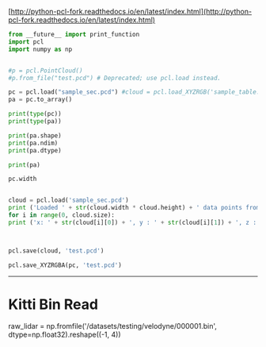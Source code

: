 [http://python-pcl-fork.readthedocs.io/en/latest/index.html](http://python-pcl-fork.readthedocs.io/en/latest/index.html)

```python
from __future__ import print_function
import pcl
import numpy as np


#p = pcl.PointCloud()
#p.from_file("test.pcd") # Deprecated; use pcl.load instead.

pc = pcl.load("sample_sec.pcd") #cloud = pcl.load_XYZRGB('sample_table.pcd')
pa = pc.to_array()

print(type(pc))
print(type(pa))

print(pa.shape)
print(pa.ndim)
print(pa.dtype)

print(pa)

pc.width


cloud = pcl.load('sample_sec.pcd')
print ('Loaded ' + str(cloud.width * cloud.height) + ' data points from test_pcd.pcd with the following fields: ')
for i in range(0, cloud.size):
print ('x: ' + str(cloud[i][0]) + ', y : ' + str(cloud[i][1]) + ', z : ' + str(cloud[i][2]))



pcl.save(cloud, 'test.pcd') 

pcl.save_XYZRGBA(pc, 'test.pcd')
```



---

# Kitti Bin Read 

raw_lidar = np.fromfile('/datasets/testing/velodyne/000001.bin', dtype=np.float32).reshape((-1, 4))